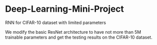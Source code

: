 # Deep-Learning-Mini-Project
RNN for CIFAR-10 dataset with limited parameters

We modify the basic ResNet architecture to have not more than 5M trainable parameters and get the testing results on the CIFAR-10 dataset.
